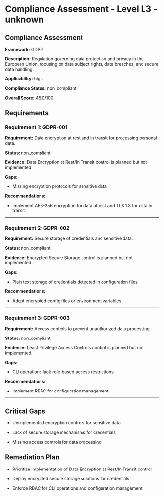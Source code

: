 # Compliance Assessment - Level L3 - unknown

## Compliance Assessment

**Framework:** GDPR

**Description:** Regulation governing data protection and privacy in the European Union, focusing on data subject rights, data breaches, and secure data handling.

**Applicability:** high

**Compliance Status:** non_compliant

**Overall Score:** 45.0/100

## Requirements

### Requirement 1: GDPR-001

**Requirement:** Data encryption at rest and in transit for processing personal data.

**Status:** non_compliant

**Evidence:** Data Encryption at Rest/In Transit control is planned but not implemented.

**Gaps:**
- Missing encryption protocols for sensitive data

**Recommendations:**
- Implement AES-256 encryption for data at rest and TLS 1.3 for data in transit

---

### Requirement 2: GDPR-002

**Requirement:** Secure storage of credentials and sensitive data.

**Status:** non_compliant

**Evidence:** Encrypted Secure Storage control is planned but not implemented.

**Gaps:**
- Plain text storage of credentials detected in configuration files

**Recommendations:**
- Adopt encrypted config files or environment variables

---

### Requirement 3: GDPR-003

**Requirement:** Access controls to prevent unauthorized data processing.

**Status:** non_compliant

**Evidence:** Least Privilege Access Controls control is planned but not implemented.

**Gaps:**
- CLI operations lack role-based access restrictions

**Recommendations:**
- Implement RBAC for configuration management

---

## Critical Gaps

- Unimplemented encryption controls for sensitive data

- Lack of secure storage mechanisms for credentials

- Missing access controls for data processing

## Remediation Plan

- Prioritize implementation of Data Encryption at Rest/In Transit control

- Deploy encrypted secure storage solutions for credentials

- Enforce RBAC for CLI operations and configuration management

